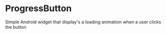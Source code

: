 ProgressButton
==============

Simple Android widget that display's a loading animation when a user clicks the button
